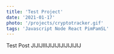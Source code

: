 ```yaml
---
title: 'Test Project'
date: '2021-01-17'
photo: '/projects/cryptotracker.gif'
tags: 'Javascript Node React PimPamSL'
---
```


Test Post JIJIJIIIJIJIJIJIJIJIJIJ